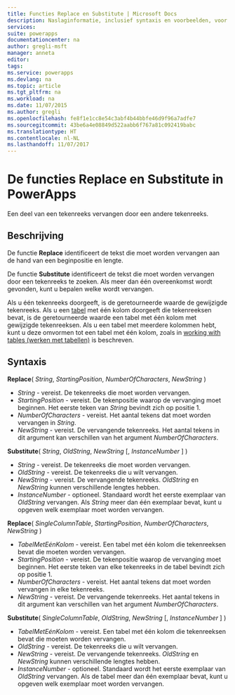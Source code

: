 ```yaml
---
title: Functies Replace en Substitute | Microsoft Docs
description: Naslaginformatie, inclusief syntaxis en voorbeelden, voor de functies Replace en Substitute in PowerApps
services: 
suite: powerapps
documentationcenter: na
author: gregli-msft
manager: anneta
editor: 
tags: 
ms.service: powerapps
ms.devlang: na
ms.topic: article
ms.tgt_pltfrm: na
ms.workload: na
ms.date: 11/07/2015
ms.author: gregli
ms.openlocfilehash: fe8f1e1cc8e54c3abf4b44bbfe46d9f96a7adfe7
ms.sourcegitcommit: 43be6a4e08849d522aabb6f767a81c092419babc
ms.translationtype: HT
ms.contentlocale: nl-NL
ms.lasthandoff: 11/07/2017
---
```

# <a name="replace-and-substitute-functions-in-powerapps"></a>De functies Replace en Substitute in PowerApps
Een deel van een tekenreeks vervangen door een andere tekenreeks.

## <a name="description"></a>Beschrijving
De functie **Replace** identificeert de tekst die moet worden vervangen aan de hand van een beginpositie en lengte.  

De functie **Substitute** identificeert de tekst die moet worden vervangen door een tekenreeks te zoeken.  Als meer dan één overeenkomst wordt gevonden, kunt u bepalen welke wordt vervangen.

Als u één tekenreeks doorgeeft, is de geretourneerde waarde de gewijzigde tekenreeks.  Als u een [tabel](../working-with-tables.md) met één kolom doorgeeft die tekenreeksen bevat, is de geretourneerde waarde een tabel met één kolom met gewijzigde tekenreeksen. Als u een tabel met meerdere kolommen hebt, kunt u deze omvormen tot een tabel met één kolom, zoals in [working with tables (werken met tabellen)](../working-with-tables.md) is beschreven.

## <a name="syntax"></a>Syntaxis
**Replace**( *String*, *StartingPosition*, *NumberOfCharacters*, *NewString* )

* *String* - vereist. De tekenreeks die moet worden vervangen.
* *StartingPosition* - vereist.  De tekenpositie waarop de vervanging moet beginnen. Het eerste teken van *String* bevindt zich op positie 1.
* *NumberOfCharacters* - vereist.  Het aantal tekens dat moet worden vervangen in *String*.
* *NewString* - vereist.  De vervangende tekenreeks. Het aantal tekens in dit argument kan verschillen van het argument *NumberOfCharacters*.

**Substitute**( *String*, *OldString*, *NewString* [, *InstanceNumber* ] )

* *String* - vereist. De tekenreeks die moet worden vervangen.
* *OldString* - vereist.  De tekenreeks die u wilt vervangen.
* *NewString* - vereist.  De vervangende tekenreeks. *OldString* en *NewString* kunnen verschillende lengtes hebben.
* *InstanceNumber* - optioneel. Standaard wordt het eerste exemplaar van *OldString* vervangen. Als *String* meer dan één exemplaar bevat, kunt u opgeven welk exemplaar moet worden vervangen.

**Replace**( *SingleColumnTable*, *StartingPosition*, *NumberOfCharacters*, *NewString* )

* *TabelMetEénKolom* - vereist. Een tabel met één kolom die tekenreeksen bevat die moeten worden vervangen.
* *StartingPosition* - vereist.  De tekenpositie waarop de vervanging moet beginnen.  Het eerste teken van elke tekenreeks in de tabel bevindt zich op positie 1.
* *NumberOfCharacters* - vereist.  Het aantal tekens dat moet worden vervangen in elke tekenreeks.
* *NewString* - vereist.  De vervangende tekenreeks. Het aantal tekens in dit argument kan verschillen van het argument *NumberOfCharacters*.

**Substitute**( *SingleColumnTable*, *OldString*, *NewString* [, *InstanceNumber* ] )

* *TabelMetEénKolom* - vereist. Een tabel met één kolom die tekenreeksen bevat die moeten worden vervangen.
* *OldString* - vereist.  De tekenreeks die u wilt vervangen.
* *NewString* - vereist.  De vervangende tekenreeks. *OldString* en *NewString* kunnen verschillende lengtes hebben.
* *InstanceNumber* - optioneel. Standaard wordt het eerste exemplaar van *OldString* vervangen. Als de tabel meer dan één exemplaar bevat, kunt u opgeven welk exemplaar moet worden vervangen.

